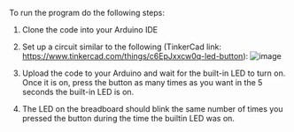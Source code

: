 To run the program do the following steps:
1. Clone the code into your Arduino IDE
2. Set up a circuit similar to the following (TinkerCad link: https://www.tinkercad.com/things/c6EpJxxcw0q-led-button):
![image](https://github.com/user-attachments/assets/d9c8c713-51dc-442b-a90a-c0399ce3af5e)

3. Upload the code to your Arduino and wait for the built-in LED to turn on. Once it is on, press the button as many times as you want in the 5 seconds the built-in LED is on.
4. The LED on the breadboard should blink the same number of times you pressed the button during the time the builtin LED was on.

